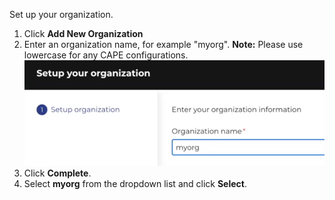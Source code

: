 
Set up your organization.

1. Click <b>Add New Organization</b>
2. Enter an organization name, for example "myorg".
    <b>Note:</b> Please use lowercase for any CAPE configurations.
    ![Myorg](./assets/myorg.png)
3. Click <b>Complete</b>.
4. Select <b>myorg</b> from the dropdown list and click <b>Select</b>. 






